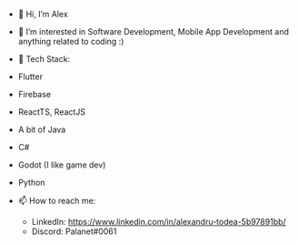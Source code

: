 - 👋 Hi, I’m Alex
- 👀 I’m interested in Software Development, Mobile App Development and anything related to coding :)
- 🌱 Tech Stack:
- Flutter
- Firebase
- ReactTS, ReactJS
- A bit of Java
- C#
- Godot (I like game dev)
- Python

- 📫 How to reach me:
  * LinkedIn: https://www.linkedin.com/in/alexandru-todea-5b97891bb/
  * Discord: Palanet#0061

<!---
MrxBurn/MrxBurn is a ✨ special ✨ repository because its `README.md` (this file) appears on your GitHub profile.
You can click the Preview link to take a look at your changes.
--->
